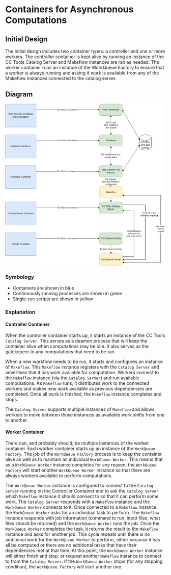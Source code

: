 # Containers for Asynchronous Computations

## Initial Design

The initial design includes two container types: a controller and one or more workers.  The controller container is kept
alive by running an instance of the CC Tools Catalog Server and Makeflow instances are ran as needed.  The worker
container runs an instance of the WorkQueue Factory to ensure that a worker is always running and asking if work is
available from any of the Makeflow instances connected to the catalog server.

## Diagram

![This is an image](https://github.com/specifysystems/complexify/blob/main/docs/Async%20Containers.drawio.png)

### Symbology

* Containers are shown in blue
* Continuously running processes are shown in green
* Single-run scripts are shown in yellow

### Explanation

#### Controller Container

When the controller container starts up, it starts an instance of the CC Tools `Catalog Server`.  This serves as a deamon
process that will keep the container alive when computations may be idle.  It also serves as the gatekepeer to any
computations that need to be ran.

When a new workflow needs to be run, it starts and configures an instance of `Makeflow`.  This `Makeflow` instance registers
with the `Catalog Server` and advertises that it has work available for computation.  Workers connect to the `Makeflow`
instance (via the `Catalog Server`) and run available computations.  As `Makeflow` runs, it distributes work to the
connected workers and makes new work available as previous dependencies are completed.  Once all work is finished, the
`Makeflow` instance completes and stops.

The `Catalog Server` supports multiple instances of `Makeflow` and allows workers to move between those instances as
available work shifts from one to another.

#### Worker Container

There can, and probably should, be multiple instances of the worker container.  Each worker container starts up an
instance of the `WorkQueue Factory`.  The job of the `WorkQueue Factory` process is to keep the container alive as well as
to maintain an individual `WorkQueue Worker`.  This means that as a `WorkQueue Worker` instance completes for any reason,
the `WorkQueue Factory` will start another `WorkQueue Worker` instance so that there are always workers available to
perform computations.

The `WorkQueue Worker` instance is configured to connect to the `Catalog Server` running on the Controller Container and
to ask the `Catalog Server` which `Makeflow` instance it should connect to so that it can perform some work.  The
`Catalog Server` responds with a `Makeflow` instance and the `WorkQueue Worker` connects to it.  Once connected to a
`Makeflow` instance, the `WorkQueue Worker` asks for an individual task to perform.  The `Makeflow` instance responds
with job information (command to run, input files, what files should be returned) and the `WorkQueue Worker` runs the
job.  Once the `WorkQueue Worker` completes the task, it returns the result to the `Makeflow` instance and asks for
another job.  This cycle repeats until there is no additional work for the `WorkQueue Worker` to perform, either
because it has all be computed or there are no additional tasks that have their dependencies met at that time.  At
this point, the `WorkQueue Worker` instance will either finish and stop, or request another `Makeflow` instance to
connect to from the `Catalog Server`.  If the `WorkQueue Worker` stops (for any stopping condition), the
`WorkQueue Factory` will start another one.
